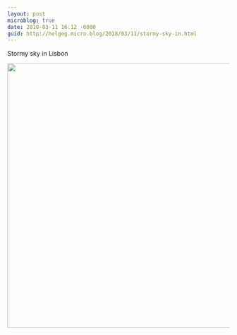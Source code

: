 ```yaml
---
layout: post
microblog: true
date: 2018-03-11 16:12 -0000
guid: http://helgeg.micro.blog/2018/03/11/stormy-sky-in.html
---
```

Stormy sky in Lisbon

<img src="http://microblog.helgegudmundsen.com/uploads/2018/72d8d7af50.jpg" width="600" height="600" />
